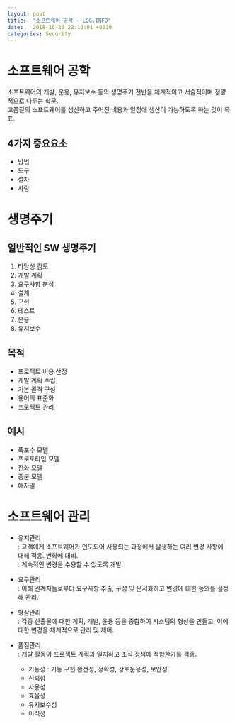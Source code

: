 ```yaml
---
layout: post
title:  "소프트웨어 공학 - LOG.INFO"
date:   2018-10-20 22:10:01 +0830
categories: Security
---
```

 
# 소프트웨어 공학
소프트웨어의 개발, 운용, 유지보수 등의 생명주기 전반을 체계적이고 서술적이며 정량적으로 다루는 학문.  
고품질의 소프트웨어를 생산하고 주어진 비용과 일정에 생산이 가능하도록 하는 것이 목표.  

## 4가지 중요요소
- 방법
- 도구
- 절차
- 사람

# 생명주기
## 일반적인 SW 생명주기
1. 타당성 검토
2. 개발 계획
3. 요구사항 분석
4. 설계
5. 구현
6. 테스트
7. 운용
8. 유지보수

## 목적
- 프로젝트 비용 산정
- 개발 계획 수립
- 기본 골격 구성
- 용어의 표준화
- 프로젝트 관리

## 예시
- 폭포수 모델
- 프로토타입 모델
- 진화 모델
- 증분 모델
- 애자일

# 소프트웨어 관리
- 유지관리  
\: 고객에게 소프트웨어가 인도되어 사용되는 과정에서 발생하는 여러 변경 사항에 대해 적응. 변화에 대비.  
\: 계속적인 변경을 수용할 수 있도록 개발.  

- 요구관리  
\: 이해 관계자들로부터 요구사항 추출, 구성 및 문서화하고 변경에 대한 동의를 설정해 관리.

- 형상관리  
\: 각종 산출물에 대한 계획, 개발, 윤용 등을 종합하여 시스템의 형상을 만들고, 이에 대한 변경을 체계적으로 관리 및 제어.

- 품질관리  
\: 개발 활동이 프로젝트 계획과 일치하고 조직 정책에 적합한가를 검증.
    - 기능성 : 기능 구현 완전성, 정확성, 상호운용성, 보안성 
    - 신뢰성
    - 사용성
    - 효율성
    - 유지보수성
    - 이식성
